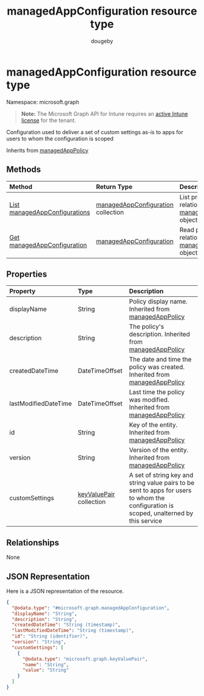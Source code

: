 ﻿---
title: "managedAppConfiguration resource type"
description: "Configuration used to deliver a set of custom settings as-is to apps for users to whom the configuration is scoped"
author: "dougeby"
localization_priority: Normal
ms.prod: "intune"
doc_type: resourcePageType
---

# managedAppConfiguration resource type

Namespace: microsoft.graph

> **Note:** The Microsoft Graph API for Intune requires an [active Intune license](https://go.microsoft.com/fwlink/?linkid=839381) for the tenant.

Configuration used to deliver a set of custom settings as-is to apps for users to whom the configuration is scoped

Inherits from [managedAppPolicy](../resources/intune-mam-managedapppolicy.md)

## Methods

| Method                                                                             | Return Type                                                                              | Description                                                                                                                     |
| :--------------------------------------------------------------------------------- | :--------------------------------------------------------------------------------------- | :------------------------------------------------------------------------------------------------------------------------------ |
| [List managedAppConfigurations](../api/intune-mam-managedappconfiguration-list.md) | [managedAppConfiguration](../resources/intune-mam-managedappconfiguration.md) collection | List properties and relationships of the [managedAppConfiguration](../resources/intune-mam-managedappconfiguration.md) objects. |
| [Get managedAppConfiguration](../api/intune-mam-managedappconfiguration-get.md)    | [managedAppConfiguration](../resources/intune-mam-managedappconfiguration.md)            | Read properties and relationships of the [managedAppConfiguration](../resources/intune-mam-managedappconfiguration.md) object.  |

## Properties

| Property             | Type                                                               | Description                                                                                                                             |
| :------------------- | :----------------------------------------------------------------- | :-------------------------------------------------------------------------------------------------------------------------------------- |
| displayName          | String                                                             | Policy display name. Inherited from [managedAppPolicy](../resources/intune-mam-managedapppolicy.md)                                     |
| description          | String                                                             | The policy's description. Inherited from [managedAppPolicy](../resources/intune-mam-managedapppolicy.md)                                |
| createdDateTime      | DateTimeOffset                                                     | The date and time the policy was created. Inherited from [managedAppPolicy](../resources/intune-mam-managedapppolicy.md)                |
| lastModifiedDateTime | DateTimeOffset                                                     | Last time the policy was modified. Inherited from [managedAppPolicy](../resources/intune-mam-managedapppolicy.md)                       |
| id                   | String                                                             | Key of the entity. Inherited from [managedAppPolicy](../resources/intune-mam-managedapppolicy.md)                                       |
| version              | String                                                             | Version of the entity. Inherited from [managedAppPolicy](../resources/intune-mam-managedapppolicy.md)                                   |
| customSettings       | [keyValuePair](../resources/intune-mam-keyvaluepair.md) collection | A set of string key and string value pairs to be sent to apps for users to whom the configuration is scoped, unalterned by this service |

## Relationships

None

## JSON Representation

Here is a JSON representation of the resource.

<!-- {
  "blockType": "resource",
  "keyProperty": "id",
  "@odata.type": "microsoft.graph.managedAppConfiguration"
}
-->

```json
{
  "@odata.type": "#microsoft.graph.managedAppConfiguration",
  "displayName": "String",
  "description": "String",
  "createdDateTime": "String (timestamp)",
  "lastModifiedDateTime": "String (timestamp)",
  "id": "String (identifier)",
  "version": "String",
  "customSettings": [
    {
      "@odata.type": "microsoft.graph.keyValuePair",
      "name": "String",
      "value": "String"
    }
  ]
}
```
